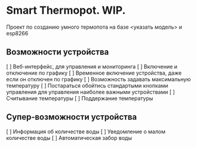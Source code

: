 # Smart Thermopot. WIP.

Проект по созданию умного термопота на базе <указать модель> и esp8266

## Возможности устройства

[ ] Веб-интерфейс, для управления и мониторинга
[ ] Включение и отключение по графику
[ ] Временное включение устройства, даже если он отключен по графику
[ ] Возможность задавать максимальную температуру
[ ] Постараться обойтись стандартыми кнопками управления для управления наиболее важными устройствами
[ ] Считывание температуры
[ ] Поддержание температуры

## Супер-возможности устройства

[ ] Информация об количестве воды
[ ] Уведомление о малом количестве воды
[ ] Автоматическая забор воды
